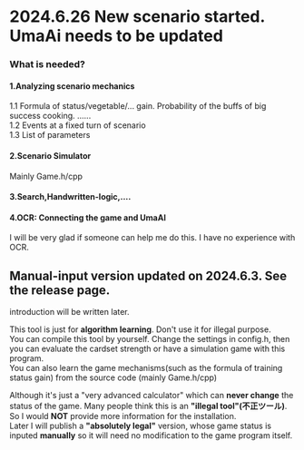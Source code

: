 # 2024.6.26 New scenario started. UmaAi needs to be updated
### What is needed?
#### 1.Analyzing scenario mechanics
1.1 Formula of status/vegetable/... gain. Probability of the buffs of big success cooking. ......   
1.2 Events at a fixed turn of scenario    
1.3 List of parameters    
#### 2.Scenario Simulator
Mainly Game.h/cpp
#### 3.Search,Handwritten-logic,....
#### 4.OCR: Connecting the game and UmaAI
I will be very glad if someone can help me do this. I have no experience with OCR.





## Manual-input version updated on 2024.6.3. See the release page.
introduction will be written later. 

This tool is just for **algorithm learning**. Don't use it for illegal purpose.   
You can compile this tool by yourself. Change the settings in config.h, then you can evaluate the cardset strength or have a simulation game with this program.    
You can also learn the game mechanisms(such as the formula of training status gain) from the source code (mainly Game.h/cpp)

Although it's just a "very advanced calculator" which can **never change** the status of the game. Many people think this is an **"illegal tool"(不正ツール)**.    
So I would **NOT** provide more information for the installation.    
Later I will publish a **"absolutely legal"** version, whose game status is inputed **manually** so it will need no modification to the game program itself.   
